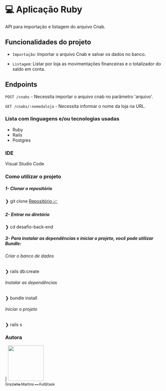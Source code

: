 #  💻 Aplicação Ruby
API para importação e listagem do arquivo Cnab.

## Funcionalidades do projeto
- `Importação`: Importar o arquivo Cnab e salvar os dados no banco.

- `Listagem`: Listar por loja as movimentações financeiras e o totalizador do saldo em conta.

## Endpoints
`POST /cnabs` - Necessita importar o arquivo cnab no parâmetro 'arquivo'.

`GET /cnabs/:nomedaloja` - Necessita informar o nome da loja na URL.


 ### Lista com linguagens e/ou tecnologias usadas
- Ruby
- Rails
- Postgres

### IDE
Visual Studio Code

### Como utilizar o projeto

##### 1- Clonar o repositório

  ❯ git clone <a href="https://github.com/graziellemcm/desafio-back-end">Repositório 📈</a>

##### 2- Entrar no diretório
  ❯ cd desafio-back-end

##### 3- Para instalar as dependências e iniciar o projeto, você pode utilizar Bundle:

  ###### Criar o banco de dados
   ❯ rails db:create

  ###### Instalar as dependências
   ❯ bundle install

  ###### Iniciar o projeto
   ❯ rails s


### Autora

   | [<img src="https://avatars.githubusercontent.com/u/62907120?v=4" width=115><br><sub>Grazielle Martins -- FullStack</sub>](https://github.com/graziellemcm)